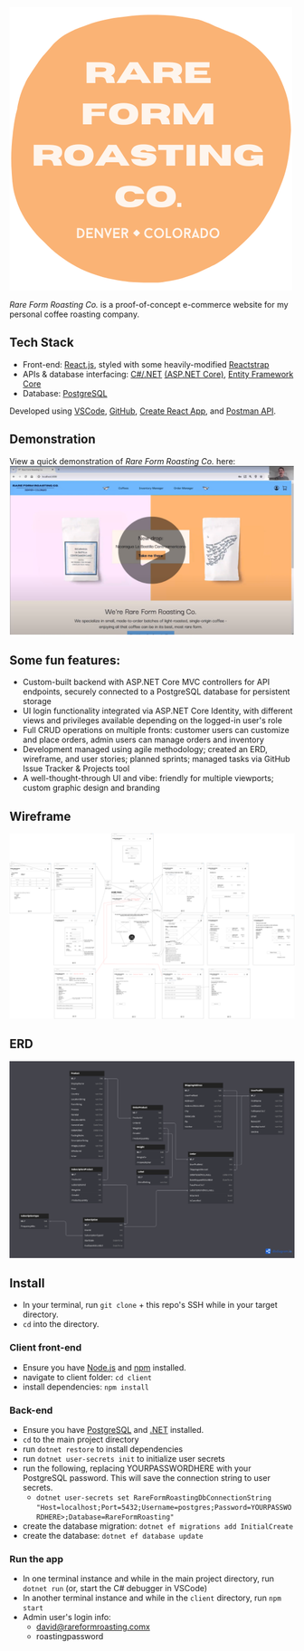 ![Rare Form Roasting Logo](RFRLogoCircle.png)

_Rare Form Roasting Co._ is a proof-of-concept e-commerce website for my personal coffee roasting company.

## Tech Stack

- Front-end: [React.js](https://react.dev/), styled with some heavily-modified [Reactstrap](https://github.com/reactstrap/reactstrap)
- APIs & database interfacing: [C#/.NET](https://dotnet.microsoft.com/en-us/languages/csharp) [(ASP.NET Core)](https://dotnet.microsoft.com/en-us/apps/aspnet), [Entity Framework Core](https://learn.microsoft.com/en-us/ef/core/)
- Database: [PostgreSQL](https://www.postgresql.org/)

Developed using [VSCode](https://code.visualstudio.com/), [GitHub](github.com), [Create React App](https://create-react-app.dev/), and [Postman API](https://www.postman.com/).

## Demonstration

View a quick demonstration of _Rare Form Roasting Co._ here:
[![Rare Form Roasting Video](RFRThumbnail.png)](https://youtu.be/o-PwQQVBHhk?si=44_NIQUjhpj7eQAa)

## Some fun features:

- Custom-built backend with ASP.NET Core MVC controllers for API endpoints, securely connected to a PostgreSQL database for persistent storage
- UI login functionality integrated via ASP.NET Core Identity, with different views and privileges available depending on the logged-in user's role
- Full CRUD operations on multiple fronts: customer users can customize and place orders, admin users can manage orders and inventory
- Development managed using agile methodology; created an ERD, wireframe, and user stories; planned sprints; managed tasks via GitHub Issue Tracker & Projects tool
- A well-thought-through UI and vibe: friendly for multiple viewports; custom graphic design and branding

## Wireframe

![Rare Form Roasting Wireframe](RFRWireframe.png)

## ERD

![Rare Form Roasting ERD](RFRERD.png)

## Install

- In your terminal, run `git clone` + this repo's SSH while in your target directory.
- `cd` into the directory.

### Client front-end

- Ensure you have [Node.js](https://nodejs.org/en/download) and [npm](https://docs.npmjs.com/downloading-and-installing-node-js-and-npm) installed.
- navigate to client folder: `cd client`
- install dependencies: `npm install`

### Back-end

- Ensure you have [PostgreSQL](https://www.postgresql.org/download/) and [.NET](https://learn.microsoft.com/en-us/dotnet/core/install/windows?tabs=net80) installed.
- `cd` to the main project directory
- run `dotnet restore` to install dependencies
- run `dotnet user-secrets init` to initialize user secrets
- run the following, replacing YOURPASSWORDHERE with your PostgreSQL password. This will save the connection string to user secrets.
  - `dotnet user-secrets set RareFormRoastingDbConnectionString "Host=localhost;Port=5432;Username=postgres;Password=YOURPASSWORDHERE>;Database=RareFormRoasting"`
- create the database migration: `dotnet ef migrations add InitialCreate`
- create the database: `dotnet ef database update`

### Run the app

- In one terminal instance and while in the main project directory, run `dotnet run` (or, start the C# debugger in VSCode)
- In another terminal instance and while in the `client` directory, run `npm start`
- Admin user's login info:
  - david@rareformroasting.comx
  - roastingpassword
